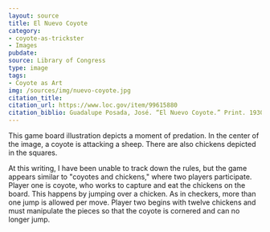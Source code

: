```yaml
---
layout: source
title: El Nuevo Coyote
category: 
- coyote-as-trickster
- Images
pubdate: 
source: Library of Congress
type: image
tags: 
- Coyote as Art
img: /sources/img/nuevo-coyote.jpg
citation_title: 
citation_url: https://www.loc.gov/item/99615880
citation_biblio: Guadalupe Posada, José. “El Nuevo Coyote.” Print. 1930-1950. Library of Congress, Washington, D.C. 
---
```

This game board illustration depicts a moment of predation. In the center of the image, a coyote is attacking a sheep. There are also chickens depicted in the squares.

At this writing, I have been unable to track down the rules, but the game appears similar to "coyotes and chickens," where two players participate. Player one is coyote, who works to capture and eat the chickens on the board. This happens by jumping over a chicken. As in checkers, more than one jump is allowed per move. Player two begins with twelve chickens and must manipulate the pieces so that the coyote is cornered and can no longer jump. 


